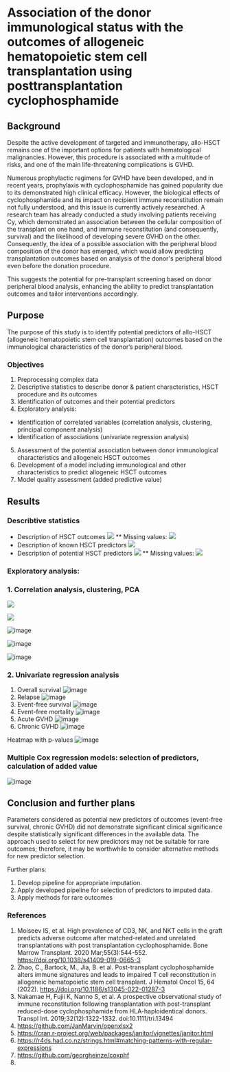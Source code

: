 # Association of the donor immunological status with the outcomes of allogeneic hematopoietic stem cell transplantation using posttransplantation cyclophosphamide

## Background

Despite the active development of targeted and immunotherapy, allo-HSCT remains one of the important options for patients with hematological malignancies. However, this procedure is associated with a multitude of risks, and one of the main life-threatening complications is GVHD.

Numerous prophylactic regimens for GVHD have been developed, and in recent years, prophylaxis with cyclophosphamide has gained popularity due to its demonstrated high clinical efficacy. However, the biological effects of cyclophosphamide and its impact on recipient immune reconstitution remain not fully understood, and this issue is currently actively researched. A research team has already conducted a study involving patients receiving Cy, which demonstrated an association between the cellular composition of the transplant on one hand, and immune reconstitution (and consequently, survival) and the likelihood of developing severe GVHD on the other. Consequently, the idea of a possible association with the peripheral blood composition of the donor has emerged, which would allow predicting transplantation outcomes based on analysis of the donor's peripheral blood even before the donation procedure.

This suggests the potential for pre-transplant screening based on donor peripheral blood analysis, enhancing the ability to predict transplantation outcomes and tailor interventions accordingly.

## Purpose
The purpose of this study is to identify potential predictors of allo-HSCT (allogeneic hematopoietic stem cell transplantation) outcomes based on the immunological characteristics of the donor’s peripheral blood.

### Objectives
1. Preprocessing complex data
2. Descriptive statistics to describe donor & patient characteristics, HSCT procedure and its outcomes
3. Identification of outcomes and their potential predictors
4. Exploratory analysis:
- Identification of correlated variables (correlation analysis, clustering, principal component analysis)
- Identification of associations (univariate regression analysis)
5. Assessment of the potential association between donor immunological characteristics and allogeneic HSCT outcomes
6. Development of a model including immunological and other characteristics to predict allogeneic HSCT outcomes
7. Model quality assessment (added predictive value)

## Results


### Describtive statistics
* Description of HSCT outcomes 
  ![](Burmakina/tab1.png)<!-- -->
** Missing values:
  ![](Burmakina/unnamed-chunk-6-1.png)<!-- -->
* Description of known HSCT predictors
  ![](Burmakina/tab2.png)<!-- -->
* Description of potential HSCT predictors
  ![](Burmakina/tab3.png)<!-- -->
** Missing values:
  ![](Burmakina/unnamed-chunk-5-1.png)<!-- -->
 

### Exploratory analysis:
### 1. Correlation analysis, clustering, PCA

![](Matvienko/clusters.png)<!-- -->

![](Matvienko/corrplot.png)<!-- -->

![image](https://github.com/GChernaya/CYTO7/assets/75510914/e28f6ff5-796c-4e1b-bb9a-164bf81bac17)


![image](https://github.com/GChernaya/CYTO7/assets/75510914/4b9bc7ea-a470-4179-96a3-a3d3d5fb006d)


![image](https://github.com/GChernaya/CYTO7/assets/75510914/c06b2400-eddb-461f-b5ad-638fcddcf3fb)



### 2. Univariate regression analysis
1. Overall survival
![image](https://github.com/GChernaya/CYTO7/blob/9d782ae8f435f46cc2a6b07549f169c15831b226/Serebryakova/1.%20Overall_survival_forest_plot_univariate_cox.png)
2. Relapse
![image](https://github.com/GChernaya/CYTO7/blob/9d782ae8f435f46cc2a6b07549f169c15831b226/Serebryakova/2.%20Relapse_forest_plot_univariate_cox.png)
3. Event-free survival
![image](https://github.com/GChernaya/CYTO7/blob/9d782ae8f435f46cc2a6b07549f169c15831b226/Serebryakova/3.%20Event_free_survival_forest_plot_univariate_cox.png)
4. Event-free mortality
![image](https://github.com/GChernaya/CYTO7/blob/9d782ae8f435f46cc2a6b07549f169c15831b226/Serebryakova/4.%20Event_free_mortality_forest_plot_univariate_cox.png)
5. Acute GVHD
![image](https://github.com/GChernaya/CYTO7/blob/9d782ae8f435f46cc2a6b07549f169c15831b226/Serebryakova/5.%20Acute_GVHD_forest_plot_univariate_cox.png)
6. Chronic GVHD
![image](https://github.com/GChernaya/CYTO7/blob/9d782ae8f435f46cc2a6b07549f169c15831b226/Serebryakova/6.%20Chronic_GVHD_forest_plot_univariate_cox.png)

Heatmap with p-values
![image](https://github.com/GChernaya/CYTO7/blob/44afb8763de3467775d1cb6fbb4eb865076e8eec/Serebryakova/Heatmap.png)

### Multiple Cox regression models: selection of predictors, calculation of added value

![image](https://github.com/GChernaya/CYTO7/assets/75510914/2731d20a-979f-49e8-9f0a-7af1fc3c5bd0)


## Conclusion and further plans
Parameters considered as potential new predictors of outcomes (event-free survival, chronic GVHD) did not demonstrate significant clinical significance despite statistically significant differences in the available data.
The approach used to select for new predictors may not be suitable for rare outcomes; therefore, it may be worthwhile to consider alternative methods for new predictor selection.



Further plans:

1. Develop pipeline for appropriate imputation.   
2. Apply developed pipeline for selection of predictors to imputed data.
3. Apply methods for rare outcomes

### References
1. Moiseev IS, et al. High prevalence of CD3, NK, and NKT cells in the graft predicts adverse outcome after matched-related and unrelated transplantations with post transplantation cyclophosphamide. Bone Marrow Transplant. 2020 Mar;55(3):544-552. https://doi.org/10.1038/s41409-019-0665-3
2. Zhao, C., Bartock, M., Jia, B. et al. Post-transplant cyclophosphamide alters immune signatures and leads to impaired T cell reconstitution in allogeneic hematopoietic stem cell transplant. J Hematol Oncol 15, 64 (2022). https://doi.org/10.1186/s13045-022-01287-3
3. Nakamae H, Fujii K, Nanno S, et al. A prospective observational study of immune reconstitution following transplantation with post-transplant reduced-dose cyclophosphamide from HLA-haploidentical donors. Transpl Int. 2019;32(12):1322-1332. doi:10.1111/tri.13494
4. https://github.com/JanMarvin/openxlsx2
5. https://cran.r-project.org/web/packages/janitor/vignettes/janitor.html
6. https://r4ds.had.co.nz/strings.html#matching-patterns-with-regular-expressions
7. https://github.com/georgheinze/coxphf
8. 





